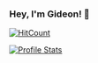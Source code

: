 ### Hey, I'm Gideon! 👋

[![HitCount](http://hits.dwyl.com/gideontong/gideontong.svg)](https://www.github.com/gideontong)

[![Profile Stats](https://github-readme-stats.vercel.app/api?username=gideontong&show_icons=true&hide_border=true)](https://www.github.com/gideontong)
